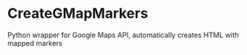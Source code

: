 # CreateGMapMarkers
Python wrapper for Google Maps API, automatically creates HTML with mapped markers
